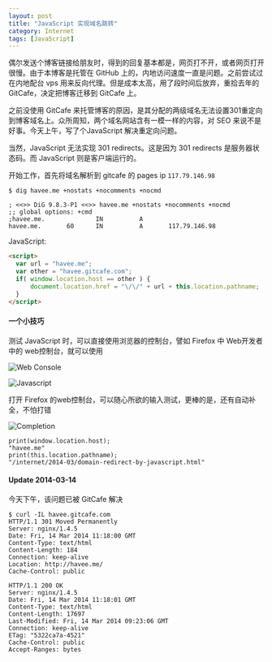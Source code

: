 ```yaml
---
layout: post
title: "JavaScript 实现域名跳转"
category: Internet
tags: [JavaScript]
---
```


偶尔发送个博客链接给朋友时，得到的回复基本都是，网页打不开，或者网页打开很慢。由于本博客是托管在 GitHub 上的，内地访问速度一直是问题。之前尝试过在内地配台 vps 用来反向代理。但是成本太高，用了段时间后放弃，重拾去年的 GitCafe，决定把博客迁移到 GitCafe 上。

之前没使用 GitCafe 来托管博客的原因，是其分配的两级域名无法设置301重定向到博客域名上。众所周知，两个域名网站含有一模一样的内容，对 SEO 来说不是好事。今天上午，写了个JavaScript 解决重定向问题。

<!-- more -->
当然，JavaScript 无法实现 301 redirects。这是因为 301 redirects 是服务器状态码。而 JavaScript 则是客户端运行的。

开始工作，首先将域名解析到 gitcafe 的 pages ip `117.79.146.98`

```
$ dig havee.me +nostats +nocomments +nocmd

; <<>> DiG 9.8.3-P1 <<>> havee.me +nostats +nocomments +nocmd
;; global options: +cmd
;havee.me.              IN          A
havee.me.       60      IN          A       117.79.146.98
```

JavaScript:

```html
<script>
  var url = "havee.me";
  var other = "havee.gitcafe.com";
  if( window.location.host == other ) {
      document.location.href = "\/\/" + url + this.location.pathname;
  }
</script>
```

#### 一个小技巧

测试 JavaScript 时，可以直接使用浏览器的控制台，譬如 Firefox 中 Web开发者中的 web控制台，就可以使用

![Web Console](//cdn.09hd.com/images/2014/03/web-console.png)

![Javascript](//cdn.09hd.com/images/2014/03/javascript.png)

打开 Firefox 的web控制台，可以随心所欲的输入测试，更棒的是，还有自动补全，不怕打错

![Completion](//cdn.09hd.com/images/2014/03/completion.png)

    print(window.location.host);
    "havee.me"
    print(this.location.pathname);
    "/internet/2014-03/domain-redirect-by-javascript.html"

#### Update 2014-03-14

今天下午，该问题已被 GitCafe 解决

```
$ curl -IL havee.gitcafe.com
HTTP/1.1 301 Moved Permanently
Server: nginx/1.4.5
Date: Fri, 14 Mar 2014 11:18:00 GMT
Content-Type: text/html
Content-Length: 184
Connection: keep-alive
Location: http://havee.me/
Cache-Control: public

HTTP/1.1 200 OK
Server: nginx/1.4.5
Date: Fri, 14 Mar 2014 11:18:01 GMT
Content-Type: text/html
Content-Length: 17697
Last-Modified: Fri, 14 Mar 2014 09:23:06 GMT
Connection: keep-alive
ETag: "5322ca7a-4521"
Cache-Control: public
Accept-Ranges: bytes
```
